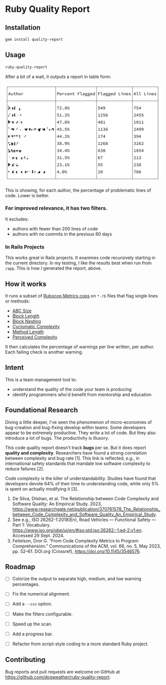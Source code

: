# Ruby Quality Report

## Installation

```sh
gem install quality-report
```

## Usage

```sh
ruby-quality-report
```

After a bit of a wait, it outputs a report in table form:

![Screenshot](screenshot-1@2x.webp)

This is showing, for each author, the percentage of problematic lines of code. Lower is better.


### For improved relevance, it has two filters.

It excludes:

- authors with fewer than 200 lines of code
- authors with no commits in the previous 60 days


### In Rails Projects

This works great in Rails projects. It examines code recursively starting in the current directory. In my testing,
I like the results best when run from `/app`. This is how I generated the report, above.


## How it works

It runs a subset of [Rubocop Metrics cops](https://docs.rubocop.org/rubocop/cops_metrics.html) on `*.rb` files that flag single lines or methods:

- [ABC Size](https://docs.rubocop.org/rubocop/cops_metrics.html#metricsabcsize)
- [Block Length](https://docs.rubocop.org/rubocop/cops_metrics.html#metricsblocklength)
- [Block Nesting](https://docs.rubocop.org/rubocop/cops_metrics.html#metricsblocknesting)
- [Cyclomatic Complexity](https://docs.rubocop.org/rubocop/cops_metrics.html#metricscyclomaticcomplexity)
- [Method Length](https://docs.rubocop.org/rubocop/cops_metrics.html#metricsmethodlength)
- [Perceived Complexity](https://docs.rubocop.org/rubocop/cops_metrics.html#metricsperceivedcomplexity)

It then calculates the percentage of warnings per line written, per author. Each failing check is another warning.


## Intent

This is a team management tool to:

- understand the quality of the code your team is producing
- identify programmers who'd benefit from mentorship and education

## Foundational Research

Diving a little deeper, I've seen the phenomenon of micro-economies of bug-creation and bug-fixing develop within teams. Some developers appear to be extremely productive. They write a lot of code. But they also introduce a lot of bugs. The productivity is illusory.

This code quality report doesn't track **bugs** per se. But it does report **quality and complexity**. Researchers have found a strong correlation between complexity and bug rate [1]. This link is reflected, _e.g.,_ in international safety standards that mandate low software complexity to reduce failures [2].

Code complexity is the killer of understandability. Studies have found that developers devote 64% of their time to understanding code, while only 5% is spent on actually modifying it [3].

1. De Silva, Dilshan, et al. The Relationship between Code Complexity and Software Quality: An Empirical Study. 2023, https://www.researchgate.net/publication/370761578_The_Relationship_between_Code_Complexity_and_Software_Quality_An_Empirical_Study.
2.  See e.g., ISO 26262-1:2018(En), Road Vehicles — Functional Safety — Part 1: Vocabulary. https://www.iso.org/obp/ui/en/#iso:std:iso:26262:-1:ed-2:v1:en. Accessed 29 Sept. 2024.
3.  Feitelson, Dror G. “From Code Complexity Metrics to Program Comprehension.” Communications of the ACM, vol. 66, no. 5, May 2023, pp. 52–61. DOI.org (Crossref), https://doi.org/10.1145/3546576.


## Roadmap

- [ ] Colorize the output to separate high, medium, and low warning percentages.
- [ ] Fix the numerical alignment.
- [ ] Add a `--csv` option.
- [ ] Make the filters configurable.
- [ ] Speed up the scan.
- [ ] Add a progress bar.
- [ ] Refactor from script-style coding to a more standard Ruby project.


## Contributing

Bug reports and pull requests are welcome on GitHub at https://github.com/dogweather/ruby-quality-report.
